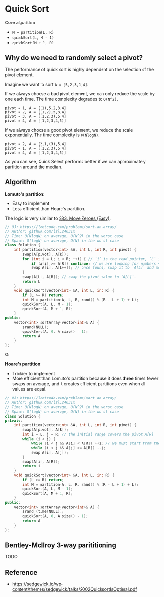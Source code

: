 # Quick Sort

Core algorithm
* `M = partition(L, R)`
* `quickSort(L, M - 1)`
* `quickSort(M + 1, R)`

## Why do we need to randomly select a pivot?

The performance of quick sort is highly dependent on the selection of the pivot element.

Imagine we want to sort `A = [5,2,3,1,4]`.

If we always choose a bad pivot element, we can only reduce the scale by one each time. The time complexity degrades to `O(N^2)`.

```
pivot = 1, A = [(1),5,2,3,4]
pivot = 2, A = [(1,2),5,3,4]
pivot = 3, A = [(1,2,3),5,4]
pivot = 4, A = [(1,2,3,4,5)]
```

If we always choose a good pivot element, we reduce the scale exponentially. The time complexity is `O(NlogN)`.

```
pivot = 2, A = [2,1,(3),5,4]
pivot = 1, A = [(1,2,3),5,4]
pivot = 4, A = [(1,2,3,4,5)]
```

As you can see, Quick Select performs better if we can approximately partition around the median.

## Algorithm

**Lomuto's partition**:
* Easy to implement
* Less efficient than Hoare's partition.

The logic is very similar to [283. Move Zeroes (Easy)](https://leetcode.com/problems/move-zeroes/).

```cpp
// OJ: https://leetcode.com/problems/sort-an-array/
// Author: github.com/lzl124631x
// Time: O(NlogN) on average, O(N^2) in the worst case
// Space: O(logN) on average, O(N) in the worst case
class Solution {
    int partition(vector<int> &A, int L, int R, int pivot) {
        swap(A[pivot], A[R]);
        for (int i = L; i < R; ++i) { // `i` is the read pointer, `L` is the write pointer. The scanned range doesn't include the pivot, A[R]
            if (A[i] >= A[R]) continue; // we are looking for numbers < A[R]. So skipping those `>= A[R]`.
            swap(A[i], A[L++]); // once found, swap it to `A[L]` and move `L` forward.
        }
        swap(A[L], A[R]); // swap the pivot value to `A[L]`.
        return L;
    }
    void quickSort(vector<int> &A, int L, int R) {
        if (L >= R) return;
        int M = partition(A, L, R, rand() % (R - L + 1) + L);
        quickSort(A, L, M - 1);
        quickSort(A, M + 1, R);
    }
public:
    vector<int> sortArray(vector<int>& A) {
        srand(NULL);
        quickSort(A, 0, A.size() - 1);
        return A;
    }
};
```

Or

**Hoare's partition**:
* Trickier to implement
* More efficient than Lomuto's partition because it does **three** times fewer swaps on average, and it creates efficient partitions even when all values are equal.

```cpp
// OJ: https://leetcode.com/problems/sort-an-array/
// Author: github.com/lzl124631x
// Time: O(NlogN) on average, O(N^2) in the worst case
// Space: O(logN) on average, O(N) in the worst case
class Solution {
private:
    int partition(vector<int> &A, int L, int R, int pivot) {
        swap(A[pivot], A[R]);
        int i = L, j = R; // the initial range covers the pivot A[R]
        while (i < j) {
            while (i < j && A[i] < A[R]) ++i; // we must start from the other side of the pivot. Since we use A[R] as pivot, we need to start from the left side.
            while (i < j && A[j] >= A[R]) --j;
            swap(A[i], A[j]);
        }
        swap(A[i], A[R]);
        return i;
    }
    void quickSort(vector<int> &A, int L, int R) {
        if (L >= R) return;
        int M = partition(A, L, R, rand() % (R - L + 1) + L);
        quickSort(A, L, M - 1);
        quickSort(A, M + 1, R);
    }
public:
    vector<int> sortArray(vector<int>& A) {
        srand (time(NULL));
        quickSort(A, 0, A.size() - 1);
        return A;
    }
};
```

## Bentley-McIlroy 3-way parititioning

TODO


## Reference

* https://sedgewick.io/wp-content/themes/sedgewick/talks/2002QuicksortIsOptimal.pdf